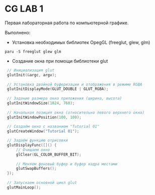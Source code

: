 # CG LAB 1
Первая лабораторная работа по компьютерной графике.

Выполнено:
- Установка необходимых библиотек OpegGL (freeglut, glew, glm)
```shell
paru -S freeglut glew glm
```
- Создание окна при помощи библиотеки glut
```c++
 // Инициализация glut
 glutInit(&argc, argv); 
 
 // Установка двойной буферизации и отображения в режиме RGBA
 glutInitDisplayMode(GLUT_DOUBLE | GLUT_RGBA);
 
 // Задание размера окна приложения (ширина, высота)
 glutInitWindowSize(1024, 768);
 
 // Начальная позиция окна (относительно левого верхнего окна)
 glutInitWindowPosition(100, 100);
 
 // Создаём окно с названием "Tutorial 01"
 glutCreateWindow("Tutorial 01");

 // Задаём функцию отрисовки
 glutDisplayFunc([]() {
     // Очищаем окно
     glClear(GL_COLOR_BUFFER_BIT);
     
     // Меняем фоновый буфер и буфер кадра местами
     glutSwapBuffers();
 });
 
 // Запускаем основной цикл glut
 glutMainLoop();
```
